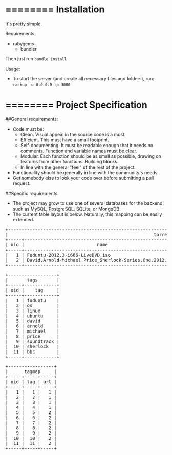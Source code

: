 ========
Installation
========

It's pretty simple.

Requirements:

* rubygems
  * bundler

Then just run `bundle install`

Usage:

* To start the server (and create all necessary files and folders), run:	
    `rackup -o 0.0.0.0 -p 3000`

========
Project Specification
========

##General requirements:

* Code must be:
   * Clean. Visual appeal in the source code is a must.
   * Efficient. This must have a small footprint.
   * Self-documenting. It must be readable enough that it needs no comments. Function and variable names must be clear.
   * Modular. Each function should be as small as possible, drawing on features from other functions. Building blocks.
   * In line with the general "feel" of the rest of the project.
* Functionality should be generally in line with the community's needs.
* Get somebody else to look your code over before submitting a pull request.

##Specific requirements:

* The project may grow to use one of several databases for the backend, such as MySQL, PostgreSQL, SQLite, or MongoDB.
* The current table layout is below. Naturally, this mapping can be easily extended.
<pre>
+-----------------------------------------------------------------------------------------------------------------------+
|                                                      torrents                                                         |
+-----+----------------------------------------------------------+------------------------------------------------------+
| oid |                           name                           |                         url                          |
+-----+----------------------------------------------------------+------------------------------------------------------+
|   1 | Fuduntu-2012.3-i686-LiveDVD.iso                          | Fuduntu-2012.3-i686_3671410625.torrent               |
|   2 | David.Arnold-Michael.Price_Sherlock-Series.One.2012.FLAC | Sherlock_Series_One_-_Soundtrack_(2012)_FLAC.torrent |
+-----+----------------------------------------------------------+------------------------------------------------------+
</pre>
<pre>
+------------------+
|       tags       |
+-----+------------+
| oid |    tag     |
+-----+------------+
|   1 | fuduntu    |
|   2 | os         |
|   3 | linux      |
|   4 | ubuntu     |
|   5 | david      |
|   6 | arnold     |
|   7 | michael    |
|   8 | price      |
|   9 | soundtrack |
|  10 | sherlock   |
|  11 | bbc        |
+-----+------------+
</pre>
<pre>
+-----------------+
|      tagmap     |
+-----+-----+-----+
| oid | tag | url |
+-----+-----+-----+
|   1 |   1 |   1 |
|   2 |   2 |   1 |
|   3 |   3 |   1 |
|   4 |   4 |   1 |
|   5 |   5 |   2 |
|   6 |   6 |   2 |
|   7 |   7 |   2 |
|   8 |   8 |   2 |
|   9 |   9 |   2 |
|  10 |  10 |   2 |
|  11 |  11 |   2 |
+-----+-----+-----+
</pre>